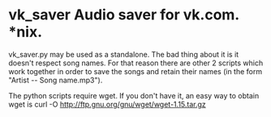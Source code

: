 vk_saver
Audio saver for vk.com. *nix.
========

vk_saver.py may be used as a standalone. The bad thing about it is it doesn't respect song names.
For that reason there are other 2 scripts which work together in order to save the songs and retain their names (in the form "Artist -- Song name.mp3").

The python scripts require wget. 
If you don't have it, an easy way to obtain wget is 
curl -O http://ftp.gnu.org/gnu/wget/wget-1.15.tar.gz
